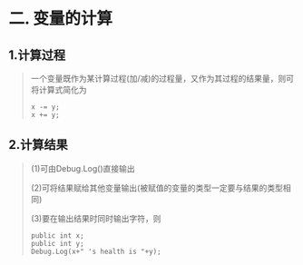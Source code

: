 # 二. 变量的计算



## 1.计算过程

> 一个变量既作为某计算过程(加/减)的过程量，又作为其过程的结果量，则可将计算式简化为
>
> ~~~
> x -= y;
> x += y;
> ~~~
>
> 

## 2.计算结果

>(1)可由Debug.Log()直接输出
>
>(2)可将结果赋给其他变量输出(被赋值的变量的类型一定要与结果的类型相同)
>
>(3)要在输出结果时同时输出字符，则
>
>~~~
>public int x;
>public int y;
>Debug.Log(x+" 's health is "+y);
>~~~

